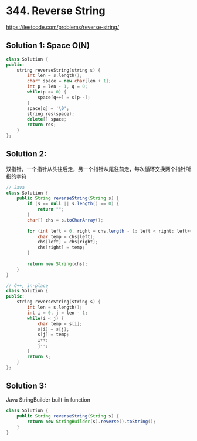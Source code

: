 # 344. Reverse String
https://leetcode.com/problems/reverse-string/

## Solution 1: Space O(N)
```cpp
class Solution {
public:
    string reverseString(string s) {
        int len = s.length();
        char* space = new char[len + 1];
        int p = len - 1, q = 0;
        while(p >= 0) {
            space[q++] = s[p--];
        }
        space[q] = '\0';
        string res(space);
        delete[] space;
        return res;
    }
};
```

## Solution 2:
双指针，一个指针从头往后走，另一个指针从尾往前走，每次循环交换两个指针所指的字符
```java
// Java
class Solution {
    public String reverseString(String s) {
        if (s == null || s.length() == 0) {
            return "";
        }
        char[] chs = s.toCharArray();
        
        for (int left = 0, right = chs.length - 1; left < right; left++, right--) {
            char temp = chs[left];
            chs[left] = chs[right];
            chs[right] = temp;
        }
        
        return new String(chs);
    }
}
```

```cpp
// C++, in-place
class Solution {
public:
    string reverseString(string s) {
        int len = s.length();
        int i = 0, j = len - 1;
        while(i < j) {
            char temp = s[i];
            s[i] = s[j];
            s[j] = temp;
            i++;
            j--;
        }
        return s;
    }
};
```

## Solution 3:
Java StringBuilder built-in function
```java
class Solution {
    public String reverseString(String s) {
        return new StringBuilder(s).reverse().toString();
    }
}
```
